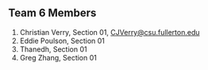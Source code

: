 ## Team 6 Members
1. Christian Verry, Section 01, CJVerry@csu.fullerton.edu
2. Eddie Poulson, Section 01
3. Thanedh, Section 01
4. Greg Zhang, Section 01

